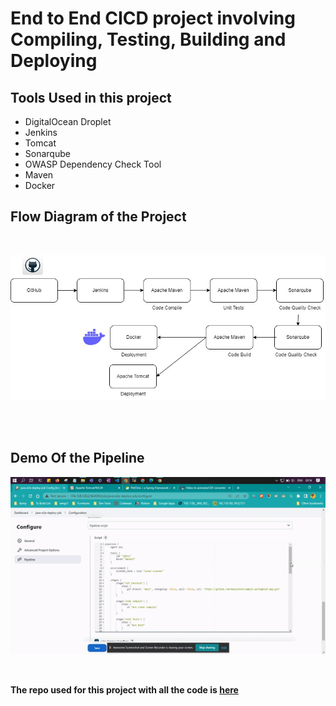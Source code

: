 # End to End CICD project involving Compiling, Testing, Building and Deploying

## Tools Used in this project

- DigitalOcean Droplet
- Jenkins
- Tomcat
- Sonarqube
- OWASP Dependency Check Tool
- Maven
- Docker

## Flow Diagram of the Project

<br>

![flow-diagram](flowd-java-e2e-deploy.jpg)

<br>

<br>

## Demo Of the Pipeline

![gif-demo](./vdemo-java-e2e-deploy.gif)

<br>

**The repo used for this project with all the code is [here](https://github.com/measutosh/sample-springboot-app.git)**



